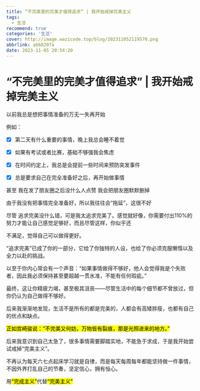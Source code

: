 ```yaml
---
title: “不完美里的完美才值得追求” | 我开始戒掉完美主义
tags:
  - 生活
recommend: true
categories: '生活'
cover: http://image.wazicode.top/blog/202311052119570.png
abbrlink: a668207a
date: 2023-11-05 20:54:20
---
```


# “不完美里的完美才值得追求” | 我开始戒掉完美主义

以前我总是想把事情准备的万无一失再开始

例如：

- [x] 第二天有什么重要的事情，晚上我总会睡不着觉
- [x] 如果有考试或者比赛，基础不够强我会焦虑
- [x] 在时间约定上，我总是会提前一些时间来预防突发事件
- [x] 总是要求自己在完全准备好之后，再开始做事情



甚至 我在发了朋友圈之后没什么人点赞 我会把朋友圈默默删掉

由于我没有把事情完全准备好，所以我往往会“拖延”，这很不好

尽管 追求完美没什么错，可是我太追求完美了。感觉就好像，你需要付出110%的努力才能让自己感觉足够好，而且尽管这样，你似乎还

不满足，觉得自己可以做得更好。

“追求完美”已成了你的一部分，它给了你独特的人设，也给了你必须克服懒惰以及全力以赴的挑战。

以至于你内心常会有一个声音：“如果事情做得不够好，他人会觉得我是个失败者，因此我必须保持甚至要超越一贯水准，不能有任何瑕疵。”

最终，这让你精疲力竭，甚至极其沮丧——尽管生活中的每个细节都不曾放过，但你仍认为自己做得不够好。



后来我渐渐地发现，生活不是所有的都是完美的，人都会有高矮胖瘦，也都有自己的优点和缺点。

<mark>正如宫崎骏说：“不完美又何妨，万物皆有裂痕，那是光照进来的地方。”</mark>



后来我意识到自己太急了，很多事情需要脚踏实地，不能急于求成，于是我开始尝试戒掉“完美主义”。

不再认为每天六七点起床学习就是自律，而是每天每周每年都能坚持做一件事情，不因外界打乱自己的节奏，坚定信心，拥有恒心。

用<mark>“完成主义”</mark>代替<mark>“完美主义”</mark>











